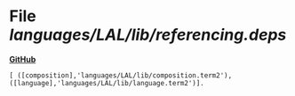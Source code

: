 # File _languages/LAL/lib/referencing.deps_
**[GitHub](https://github.com/softlang/yas/blob/master/languages/LAL/lib/referencing.deps)**
```
[ ([composition],'languages/LAL/lib/composition.term2'), ([language],'languages/LAL/lib/language.term2')].
```

